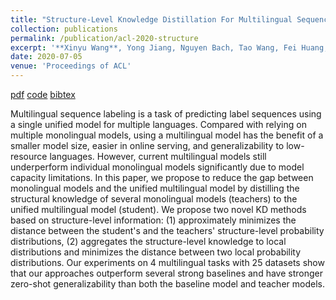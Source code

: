 ```yaml
---
title: "Structure-Level Knowledge Distillation For Multilingual Sequence Labeling"
collection: publications
permalink: /publication/acl-2020-structure
excerpt: '**Xinyu Wang**, Yong Jiang, Nguyen Bach, Tao Wang, Fei Huang,  Kewei Tu.'
date: 2020-07-05
venue: 'Proceedings of ACL'
---
```


<!-- [pdf](https://arxiv.org/pdf/1906.07880.pdf)
[code](https://github.com/wangxinyu0922/Second_Order_SDP)
[bibtex](https://www.aclweb.org/anthology/P19-1454.bib) -->
[pdf](https://arxiv.org/pdf/2004.03846.pdf)
[code](https://github.com/Alibaba-NLP/MultilangStructureKD)
[bibtex](https://www.aclweb.org/anthology/2020.acl-main.304.bib)

Multilingual sequence labeling is a task of predicting label sequences using a single unified model for multiple languages. Compared with relying on multiple monolingual models, using a multilingual model has the benefit of a smaller model size, easier in online serving, and generalizability to low-resource languages. However, current multilingual models still underperform individual monolingual models significantly due to model capacity limitations. In this paper, we propose to reduce the gap between monolingual models and the unified multilingual model by distilling the structural knowledge of several monolingual models (teachers) to the unified multilingual model (student). We propose two novel KD methods based on structure-level information: (1) approximately minimizes the distance between the student's and the teachers' structure-level probability distributions, (2) aggregates the structure-level knowledge to local distributions and minimizes the distance between two local probability distributions. Our experiments on 4 multilingual tasks with 25 datasets show that our approaches outperform several strong baselines and have stronger zero-shot generalizability than both the baseline model and teacher models.
